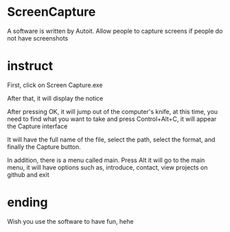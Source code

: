 # ScreenCapture
 A software is written by Autoit. Allow people to capture screens if people do not have screenshots
# instruct

First, click on Screen Capture.exe

After that, it will display the notice

After pressing OK, it will jump out of the computer's knife, at this time, you need to find what you want to take and press Control+Alt+C, it will appear the Capture interface

It will have the full name of the file, select the path, select the format, and finally the Capture button.

In addition, there is a menu called main. Press Alt it will go to the main menu, it will have options such as, introduce, contact, view projects on github and exit

# ending

Wish you use the software to have fun, hehe